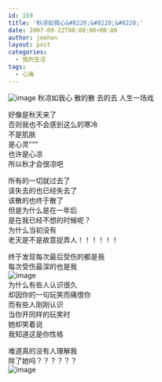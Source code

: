 ```yaml
---
id: 159
title: '秋凉如我心&#8220;&#8220;&#8220;'
date: 2007-09-22T08:00:00+00:00
author: jeehon
layout: post
categories:
  - 我的生活
tags:
  - 心痛
---
```

<img alt="image" src="http://photo3.fotolog.net.cn/userimages/33/49/e/echo_tony/70/500_U7FGW3n6.jpg" border="0" />  
秋凉如我心  
散的散  
去的去  
人生一场戏

好像是秋天来了  
否则我也不会感到这么的寒冷  
不是肌肤  
是心灵&#8220;&#8220;&#8220;  
也许是心凉  
所以秋才会很凉吧

所有的一切就过去了  
该失去的也已经失去了  
该散的也终于散了  
但是为什么是在一年后  
是在我已经不想的时候呢？  
为什么当初没有  
老天是不是故意捉弄人！！！！！！

终于发现每次最后受伤的都是我  
每次受伤最深的也是我  
<img alt="image" src="http://firewoodbird.51aj.com/pic/2006831/25939paopaowu.jpg" border="0" />  
为什么有些人认识很久  
却因你的一句玩笑而痛恨你  
而有些人刚刚认识  
当你开同样的玩笑时  
她却笑着说  
我知道这是你性格

难道真的没有人理解我  
除了她吗？？？？？？  
<img alt="image" src="http://images.blogcn.com/2006/8/20/9/lovetae,2006082017107.jpg" border="0" />